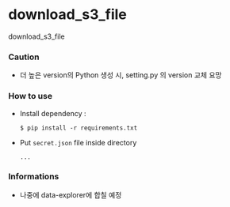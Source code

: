 # download_s3_file #

download_s3_file

### Caution ###

- 더 높은 version의 Python 생성 시, setting.py 의 version 교체 요망

### How to use ###

- Install dependency :

    ```
    $ pip install -r requirements.txt
    ```

- Put `secret.json` file inside directory

    ```
    ...
    ```

### Informations
- 나중에 data-explorer에 합칠 예정
